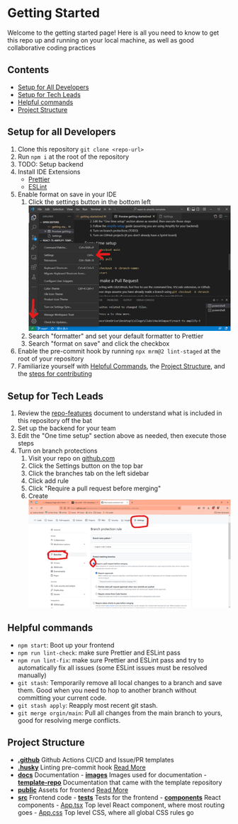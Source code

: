 # Getting Started

Welcome to the getting started page! Here is all you need to know to get this repo up and running on your local machine, as well as good collaborative coding practices

## Contents

- [Setup for All Developers](#setup-for-all-developers)
- [Setup for Tech Leads](#setup-for-tech-leads)
- [Helpful commands](#helpful-commands)
- [Project Structure](#project-structure)

## Setup for all Developers

1. Clone this repository `git clone <repo-url>`
2. Run `npm i` at the root of the repository
3. TODO: Setup backend
4. Install IDE Extensions
   - [Prettier](https://marketplace.visualstudio.com/items?itemName=esbenp.prettier-vscode)
   - [ESLint](https://marketplace.visualstudio.com/items?itemName=dbaeumer.vscode-eslint)
5. Enable format on save in your IDE
   1. Click the settings button in the bottom left  
      <img src="../images/vs-code-settings.png" alt="VSCode Settings 1" width="500"/>
   2. Search "formatter" and set your default formatter to Prettier
   3. Search "format on save" and click the checkbox
6. Enable the pre-commit hook by running `npx mrm@2 lint-staged` at the root of your repository
7. Familiarize yourself with [Helpful Commands](#helpful-commands), the [Project Structure](#project-structure), and the [steps for contributing](./contributing.md)

## Setup for Tech Leads

1. Review the [repo-features](./repo-features.md) document to understand what is included in this repository off the bat
2. Set up the backend for your team
3. Edit the "One time setup" section above as needed, then execute those steps
4. Turn on branch protections
   1. Visit your repo on [github.com](https://github.com)
   2. Click the Settings button on the top bar
   3. Click the branches tab on the left sidebar
   4. Click add rule
   5. Click "Require a pull request before merging"
   6. Create  
      <img src="../images/require-code-review.png" alt="Require Code Review" width="500"/>

## Helpful commands

- `npm start`: Boot up your frontend
- `npm run lint-check`: make sure Prettier and ESLint pass
- `npm run lint-fix`: make sure Prettier and ESLint pass and try to automatically fix all issues (some ESLint issues must be resolved manually)
- `git stash`: Temporarily remove all local changes to a branch and save them. Good when you need to hop to another branch without committing your current code.
- `git stash apply`: Reapply most recent git stash.
- `git merge orgin/main`: Pull all changes from the main branch to yours, good for resolving merge conflicts.

## Project Structure

- [**.github**](/.github) Github Actions CI/CD and Issue/PR templates
- [**.husky**](/.husky) Linting pre-commit hook [Read More](https://prettier.io/docs/en/precommit.html)
- [**docs**](/docs) Documentation
      - [**images**](/docs/images/) Images used for documentation
      - [**template-repo**](/docs/template-repo/) Documentation that came with the template repository
- [**public**](/public) Assets for frontend [Read More](https://create-react-app.dev/docs/using-the-public-folder/)
- [**src**](/src) Frontend code
      - [**tests**](/src/tests/) Tests for the frontend
      - [**components**](/src/components/) React components
      - [App.tsx](/src/App.tsx) Top level React component, where most routing goes
      - [App.css](/src/App.css) Top level CSS, where all global CSS rules go
